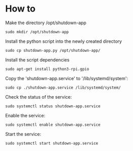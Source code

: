 # How to

Make the directory /opt/shutdown-app

```
sudo mkdir /opt/shutdown-app
```

Install the python script into the newly created directory

```
sudo cp shutdown-app.py /opt/shutdown-app/
```

Install the script dependencies

```
sudo apt-get install python3-rpi.gpio
```

Copy the 'shutdown-app.service' to '/lib/systemd/system':

```
sudo cp ./shutdown-app.service /lib/systemd/system/
```

Check the status of the service:

```
sudo systemctl status shutdown-app.service
```

Enable the service:

```
sudo systemctl enable shutdown-app.service
```

Start the service:

```
sudo systemctl start shutdown-app.service
```
 
